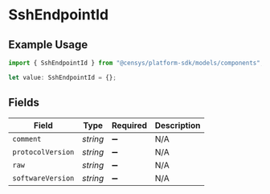 # SshEndpointId

## Example Usage

```typescript
import { SshEndpointId } from "@censys/platform-sdk/models/components";

let value: SshEndpointId = {};
```

## Fields

| Field              | Type               | Required           | Description        |
| ------------------ | ------------------ | ------------------ | ------------------ |
| `comment`          | *string*           | :heavy_minus_sign: | N/A                |
| `protocolVersion`  | *string*           | :heavy_minus_sign: | N/A                |
| `raw`              | *string*           | :heavy_minus_sign: | N/A                |
| `softwareVersion`  | *string*           | :heavy_minus_sign: | N/A                |